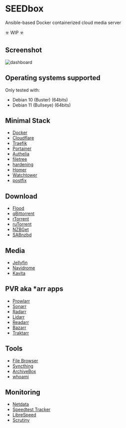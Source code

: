 # SEEDbox
Ansible-based Docker containerized cloud media server

☣️ WIP ☣️
## Screenshot
![dashboard](https://user-images.githubusercontent.com/89345101/133980281-9d19dd8b-5545-41e9-a849-55a0a7d8a630.png)
## Operating systems supported
Only tested with:
- Debian 10 (Buster) (64bits)
- Debian 11 (Bullseye) (64bits)
## Minimal Stack
- [Docker](https://www.docker.com/)
- [Cloudflare](https://www.cloudflare.com/)
- [Traefik](https://traefik.io/)
- [Portainer](https://www.portainer.io/)
- [Authelia](https://www.authelia.com/)
- [filetree](https://github.com/Pro-Tweaker/SEEDbox/blob/main/roles/filetree/tasks/main.yml)
- [hardening](https://github.com/Pro-Tweaker/SEEDbox/blob/main/roles/hardening/tasks/main.yml)
- [Homer](https://github.com/bastienwirtz/homer)
- [Watchtower](https://github.com/containrrr/watchtower)
- [postfix](https://github.com/bokysan/docker-postfix)
## Download
- [Flood](https://flood.js.org/)
- [qBittorrent](https://www.qbittorrent.org/)
- [rTorrent](https://rakshasa.github.io/rtorrent/)
- [ruTorrent](https://github.com/Novik/ruTorrent)
- [NZBGet](https://nzbget.net/)
- [SABnzbd](https://sabnzbd.org/)
## Media
- [Jellyfin](https://jellyfin.org/)
- [Navidrome](https://www.navidrome.org/)
- [Kavita](https://www.kavitareader.com/)
## PVR aka *arr apps
- [Prowlarr](https://prowlarr.com/)
- [Sonarr](https://sonarr.tv/)
- [Radarr](https://radarr.video/)
- [Lidarr](https://lidarr.audio/)
- [Readarr](https://readarr.com/)
- [Bazarr](https://www.bazarr.media/)
- [Traktarr](https://github.com/l3uddz/traktarr)
## Tools
- [File Browser](https://filebrowser.org/)
- [Syncthing](https://syncthing.net/)
- [ArchiveBox](https://archivebox.io/)
- [whoami](https://github.com/traefik/whoami/)
## Monitoring
- [Netdata](https://www.netdata.cloud/)
- [Speedtest Tracker](https://github.com/henrywhitaker3/Speedtest-Tracker)
- [LibreSpeed](https://librespeed.org/)
- [Scrutiny](https://github.com/AnalogJ/scrutiny)

